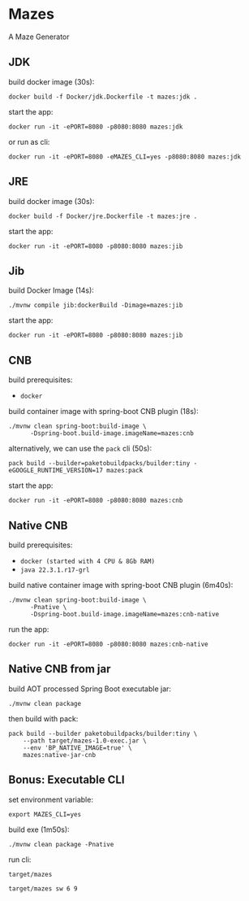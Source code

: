 # Mazes
A Maze Generator


## JDK
build docker image (30s):
```shell
docker build -f Docker/jdk.Dockerfile -t mazes:jdk .
```
start the app:
```shell
docker run -it -ePORT=8080 -p8080:8080 mazes:jdk
```
or run as cli:
```shell
docker run -it -ePORT=8080 -eMAZES_CLI=yes -p8080:8080 mazes:jdk
```


## JRE
build docker image (30s):
```shell
docker build -f Docker/jre.Dockerfile -t mazes:jre .
```
start the app:
```shell
docker run -it -ePORT=8080 -p8080:8080 mazes:jib
```


## Jib
build Docker Image (14s):
```shell
./mvnw compile jib:dockerBuild -Dimage=mazes:jib
```
start the app:
```shell
docker run -it -ePORT=8080 -p8080:8080 mazes:jib
```


## CNB
build prerequisites:
* `docker`

build container image with spring-boot CNB plugin (18s): 
```shell
./mvnw clean spring-boot:build-image \
      -Dspring-boot.build-image.imageName=mazes:cnb
```
alternatively, we can use the `pack` cli (50s):
```shell
pack build --builder=paketobuildpacks/builder:tiny -eGOOGLE_RUNTIME_VERSION=17 mazes:pack
```
start the app: 
```shell
docker run -it -ePORT=8080 -p8080:8080 mazes:cnb
```


## Native CNB
build prerequisites: 
* `docker (started with 4 CPU & 8Gb RAM)`
* `java 22.3.1.r17-grl`

build native container image with spring-boot CNB plugin (6m40s):
```shell
./mvnw clean spring-boot:build-image \
      -Pnative \
      -Dspring-boot.build-image.imageName=mazes:cnb-native
```
run the app:
```shell
docker run -it -ePORT=8080 -p8080:8080 mazes:cnb-native
```


## Native CNB from jar
build AOT processed Spring Boot executable jar:
```shell
./mvnw clean package
```
then build with pack:
```shell
pack build --builder paketobuildpacks/builder:tiny \
    --path target/mazes-1.0-exec.jar \
    --env 'BP_NATIVE_IMAGE=true' \
    mazes:native-jar-cnb
```


## Bonus: Executable CLI
set environment variable: 
```shell
export MAZES_CLI=yes
```
build exe (1m50s):
```shell
./mvnw clean package -Pnative
```
run cli:
```shell
target/mazes

target/mazes sw 6 9
```
